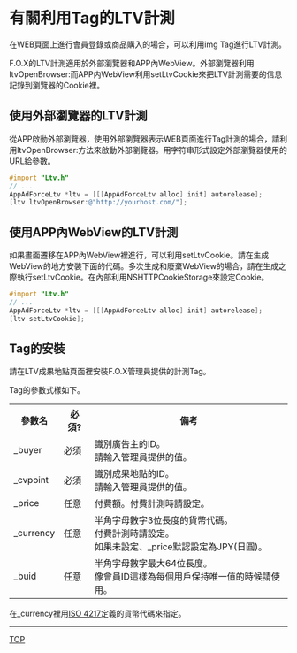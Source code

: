 # 有關利用Tag的LTV計測

在WEB頁面上進行會員登錄或商品購入的場合，可以利用img Tag進行LTV計測。

F.O.X的LTV計測適用於外部瀏覽器和APP內WebView。外部瀏覽器利用ltvOpenBrowser:而APP内WebView利用setLtvCookie來把LTV計測需要的信息記錄到瀏覽器的Cookie裡。

## 使用外部瀏覽器的LTV計測

從APP啟動外部瀏覽器，使用外部瀏覽器表示WEB頁面進行Tag計測的場合，請利用ltvOpenBrowser:方法來啟動外部瀏覽器。用字符串形式設定外部瀏覽器使用的URL給參數。

```objective-c
#import "Ltv.h"
// ...
AppAdForceLtv *ltv = [[[AppAdForceLtv alloc] init] autorelease];
[ltv ltvOpenBrowser:@"http://yourhost.com/"];
```

## 使用APP內WebView的LTV計測

如果畫面遷移在APP內WebView裡進行，可以利用setLtvCookie。請在生成WebView的地方安裝下面的代碼。多次生成和廢棄WebView的場合，請在生成之際執行setLtvCookie。在內部利用NSHTTPCookieStorage來設定Cookie。

```objective-c
#import "Ltv.h"
// ...
AppAdForceLtv *ltv = [[[AppAdForceLtv alloc] init] autorelease];
[ltv setLtvCookie];
```

## Tag的安裝

請在LTV成果地點頁面裡安裝F.O.X管理員提供的計測Tag。

Tag的參數式樣如下。

<table>
<tr>
  <th>參數名</th>
  <th>必須?</th>
  <th>備考</th>
</tr>
<tr>
  <td>_buyer</td>
  <td>必須</td>
  <td>識別廣告主的ID。<br />請輸入管理員提供的值。</td>
</tr>
<tr>
  <td>_cvpoint</td>
  <td>必須</td>
  <td>識別成果地點的ID。<br />請輸入管理員提供的值。</td>
</tr>
<tr>
  <td>_price</td>
  <td>任意</td>
  <td>付費額。付費計測時請設定。<br /></td>
</tr>
<tr>
  <td>_currency</td>
  <td>任意</td>
  <td>半角字母數字3位長度的貨幣代碼。<br />付費計測時請設定。<br />如果未設定、_price默認設定為JPY(日圓)。</td>
</tr>
<tr>
  <td>_buid</td>
  <td>任意</td>
  <td>半角字母數字最大64位長度。<br />像會員ID這樣為每個用戶保持唯一值的時候請使用。</td>
</tr>
</table>

在_currency裡用[ISO 4217](http://ja.wikipedia.org/wiki/ISO_4217)定義的貨幣代碼來指定。

---
[TOP](/lang/zh-tw/README.md)
